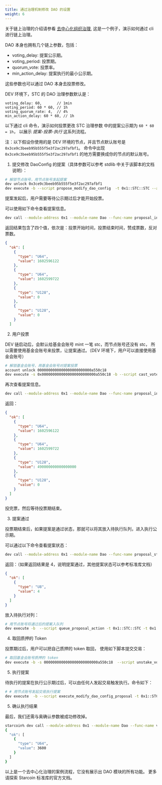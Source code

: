 ```yaml
---
title: 通过治理机制修改 DAO 的设置
weight: 6
---
```


关于链上治理的介绍请参看 [去中心化组织治理](../key_concepts/dao_governance/), 这是一个例子，演示如何通过 cli 进行链上治理。

<!--more-->

DAO 本身也拥有几个链上参数，包括：

- voting_delay: 提案公示期。
- voting_period: 投票期。
- quorum_vote: 投票率。
- min_action_delay: 提案执行的最小公示期。

这些参数也可以通过 DAO 本身去投票修改。

DEV 环境下，STC 的 DAO 治理参数默认是：

```
voting_delay: 60,       // 1min
voting_period: 60 * 60, // 1h
voting_quorum_rate: 4,  // 4%
min_action_delay: 60 * 60, // 1h
```

以下通过 cli 命令，演示如何投票更改 STC 治理参数 中的提案公示期为 `60 * 60 = 1h`， 以展示 *提案-投票-执行* 这系列流程。


注：以下假设你使用的是 DEV 环境的节点，并且节点默认账号是  `0x3ce9c3beeb95b555f5e3f2ac297afbf1`。
命令中出现 `0x3ce9c3beeb95b555f5e3f2ac297afbf1` 的地方需要换成你的节点的默认账号。

1. 提交修改 DaoConfig 的提案（具体参数可以参考 stdlib 中关于该脚本的文档说明）：

``` bash
# 解锁节点账号，用节点账号发起提案
dev unlock 0x3ce9c3beeb95b555f5e3f2ac297afbf1
dev execute -b --script propose_modify_dao_config  -t 0x1::STC::STC --arg 3600 0 0u8 0 0
```

提案发起后，用户需要等待公示期过后才能开始投票。

可以使用如下命令查看提案信息。

``` bash
dev call --module-address 0x1 --module-name Dao --func-name proposal_info -t 0x1::STC::STC -t 0x1::ModifyDaoConfigProposal::DaoConfigUpdate --arg 0x3ce9c3beeb95b555f5e3f2ac297afbf1 --arg 0
```

返回结果包含了四个值，依次是：投票开始时间，投票结束时间，赞成票数，反对票数。

``` json
{
  "ok": [
    {
      "type": "U64",
      "value": 1602596122
    },
    {
      "type": "U64",
      "value": 1602599722
    },
    {
      "type": "U128",
      "value": 0
    },
    {
      "type": "U128",
      "value": 0
    }
  ]
```

2. 用户投票

DEV 链启动后，会默认给基金会账号 mint 一笔 stc，而节点账号还没有 stc，
所以需要使用基金会账号来投票，让提案通过。（DEV 环境下，用户可以直接使用基金会账号）

``` bash
# 解锁基金会账号，用基金会账号对提案投票
account unlock 0000000000000000000000000a550c18
dev execute -s 0x0000000000000000000000000a550c18 -b --script cast_vote -t 0x1::STC::STC -t 0x1::ModifyDaoConfigProposal::DaoConfigUpdate --arg 0x3ce9c3beeb95b555f5e3f2ac297afbf1 --arg 0 --arg true --arg 490000000000000000u128
```

再次查看提案信息。

``` bash
dev call --module-address 0x1 --module-name Dao --func-name proposal_info -t 0x1::STC::STC -t 0x1::ModifyDaoConfigProposal::DaoConfigUpdate --arg 0x3ce9c3beeb95b555f5e3f2ac297afbf1 --arg 0
```

返回：

``` json
{
  "ok": [
    {
      "type": "U64",
      "value": 1602596122
    },
    {
      "type": "U64",
      "value": 1602599722
    },
    {
      "type": "U128",
      "value": 490000000000000000
    },
    {
      "type": "U128",
      "value": 0
    }
  ]
}
```

投完票，然后等待投票期结束。

3. 提案通过

投票期结束后，如果提案是通过状态，那就可以将其放入待执行队列，进入执行公示期。

可以通过以下命令查看提案状态：

``` bash
dev call --module-address 0x1 --module-name Dao --func-name proposal_state -t 0x1::STC::STC -t 0x1::ModifyDaoConfigProposal::DaoConfigUpdate --arg 0x3ce9c3beeb95b555f5e3f2ac297afbf1 --arg 0
```

返回：（如果返回结果是 4，说明提案通过，其他提案状态可以参考标准库文档）

``` json
{
  "ok": [
    {
      "type": "U8",
      "value": 4
    }
  ]
}
```


放入待执行对列：

``` bash
# 用节点账号将通过后的提案入队列
dev execute -b  --script queue_proposal_action -t 0x1::STC::STC -t 0x1::ModifyDaoConfigProposal::DaoConfigUpdate --arg 0x3ce9c3beeb95b555f5e3f2ac297afbf1 --arg 0
```


4. 取回质押的 Token

投票期过后，用户可以把自己质押的 token 取回，
使用如下脚本提交交易：
``` bash
# 取回基金会账号质押的 token
dev execute -b -s 0000000000000000000000000a550c18  --script unstake_vote -t 0x1::STC::STC -t 0x1::ModifyDaoConfigProposal::DaoConfigUpdate --arg 0x3ce9c3beeb95b555f5e3f2ac297afbf1 --arg 0
```

5. 执行提案

待执行的提案在执行公示期过后，可以由任何人发起交易触发执行。命令如下：

``` bash
# # 用节点账号发起交易执行提案
dev execute  -b --script execute_modify_dao_config_proposal -t 0x1::STC::STC  --arg 0x3ce9c3beeb95b555f5e3f2ac297afbf1 --arg 0
```

5. 确认执行结果

最后，我们还需与奥确认参数被成功修改掉。

```bash
starcoin% dev call --module-address 0x1 --module-name Dao --func-name voting_delay -t 0x1::STC::STC
{
  "ok": [
    {
      "type": "U64",
      "value": 3600
    }
  ]
}
```

以上是一个去中心化治理的案例流程，它没有展示出 DAO 模块的所有功能。
更多请探索 Starcoin 标准库的官方文档。
